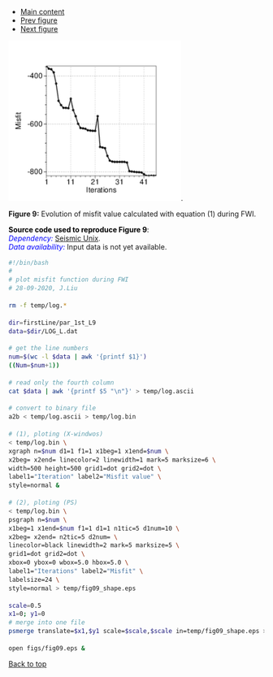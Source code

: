- [Main content](ch5_main.md)
- [Prev figure](ch5_fig08.md)
- [Next figure](ch5_fig10.md)

<img src="Figs/ch5_fig09.png" alt="Figure 06" style="zoom: 120%;" />.

**Figure 9:** Evolution of misfit value calculated with equation (1) during FWI.
    

<span style="color:black"> **Source code used to reproduce Figure 9**: </span> <br>
<span style="color:blue"> *Dependency:* </span> [Seismic Unix](https://github.com/JohnWStockwellJr/SeisUnix). <br>
<span style="color:blue"> *Data availability:* </span> Input data is not yet available.


```sh
#!/bin/bash
#
# plot misfit function during FWI
# 28-09-2020, J.Liu

rm -f temp/log.*

dir=firstLine/par_1st_L9
data=$dir/LOG_L.dat

# get the line numbers
num=$(wc -l $data | awk '{printf $1}') 
((Num=$num+1))

# read only the fourth column
cat $data | awk '{printf $5 "\n"}' > temp/log.ascii 

# convert to binary file
a2b < temp/log.ascii > temp/log.bin

# (1), ploting (X-windwos)
< temp/log.bin \
xgraph n=$num d1=1 f1=1 x1beg=1 x1end=$num \
x2beg= x2end= linecolor=2 linewidth=1 mark=5 marksize=6 \
width=500 height=500 grid1=dot grid2=dot \
label1="Iteration" label2="Misfit value" \
style=normal &

# (2), ploting (PS)
< temp/log.bin \
psgraph n=$num \
x1beg=1 x1end=$num f1=1 d1=1 n1tic=5 d1num=10 \
x2beg= x2end= n2tic=5 d2num= \
linecolor=black linewidth=2 mark=5 marksize=5 \
grid1=dot grid2=dot \
xbox=0 ybox=0 wbox=5.0 hbox=5.0 \
label1="Iterations" label2="Misfit" \
labelsize=24 \
style=normal > temp/fig09_shape.eps

scale=0.5
x1=0; y1=0
# merge into one file
psmerge translate=$x1,$y1 scale=$scale,$scale in=temp/fig09_shape.eps > figs/fig09.eps

open figs/fig09.eps &

```

<a href="#top">Back to top</a>

